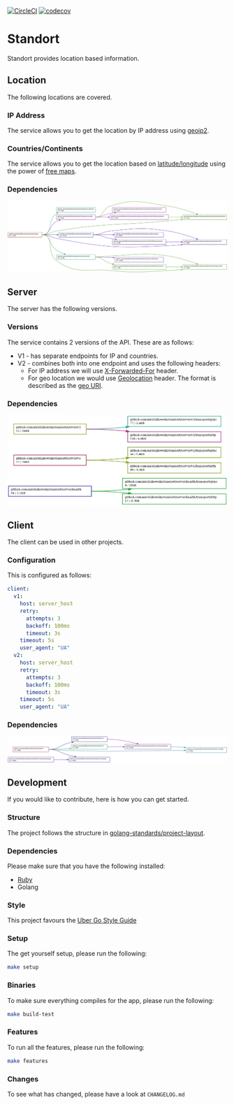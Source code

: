 [![CircleCI](https://circleci.com/gh/alexfalkowski/standort.svg?style=svg)](https://circleci.com/gh/alexfalkowski/standort)
[![codecov](https://codecov.io/gh/alexfalkowski/standort/graph/badge.svg?token=JJP65DPD1M)](https://codecov.io/gh/alexfalkowski/standort)

# Standort

Standort provides location based information.

## Location

The following locations are covered.

### IP Address

The service allows you to get the location by IP address using [geoip2](https://github.com/IncSW/geoip2).

### Countries/Continents

The service allows you to get the location based on [latitude/longitude](https://www.latlong.net/) using the power of [free maps](https://geojson-maps.ash.ms/).

### Dependencies

![Dependencies](./assets/location.png)

## Server

The server has the following versions.

### Versions

The service contains 2 versions of the API. These are as follows:
- V1 - has separate endpoints for IP and countries.
- V2 - combines both into one endpoint and uses the following headers:
  - For IP address we will use [X-Forwarded-For](https://developer.mozilla.org/en-US/docs/Web/HTTP/Headers/X-Forwarded-For) header.
  - For geo location we would use [Geolocation](http://tools.ietf.org/html/draft-thomson-geopriv-http-geolocation-00) header. The format is described as the [geo URI](https://www.rfc-editor.org/rfc/rfc5870).

### Dependencies

![Dependencies](./assets/server.png)

## Client

The client can be used in other projects.

### Configuration

This is configured as follows:

```yaml
client:
  v1:
    host: server_host
    retry:
      attempts: 3
      backoff: 100ms
      timeout: 3s
    timeout: 5s
    user_agent: "UA"
  v2:
    host: server_host
    retry:
      attempts: 3
      backoff: 100ms
      timeout: 3s
    timeout: 5s
    user_agent: "UA"
```

### Dependencies

![Dependencies](./assets/client.png)

## Development

If you would like to contribute, here is how you can get started.

### Structure

The project follows the structure in [golang-standards/project-layout](https://github.com/golang-standards/project-layout).

### Dependencies

Please make sure that you have the following installed:
- [Ruby](.ruby-version)
- Golang

### Style

This project favours the [Uber Go Style Guide](https://github.com/uber-go/guide/blob/master/style.md)

### Setup

The get yourself setup, please run the following:

```sh
make setup
```

### Binaries

To make sure everything compiles for the app, please run the following:

```sh
make build-test
```

### Features

To run all the features, please run the following:

```sh
make features
```

### Changes

To see what has changed, please have a look at `CHANGELOG.md`

